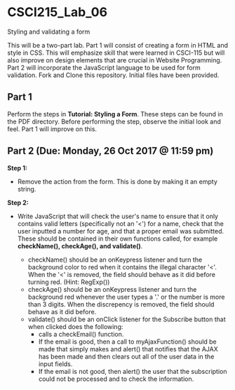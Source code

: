 # CSCI215_Lab_06
Styling and validating a form

This will be a two-part lab. Part 1 will consist of creating a form in HTML and style in CSS. This will emphasize skill that were learned in CSCI-115 but will also improve on design elements that are crucial in Website Programming. Part 2 will incorporate the JavaScript language to be used for form validation. Fork and Clone this repository. Initial files have been provided.

## Part 1
Perform the steps in **Tutorial: Styling a Form**. These steps can be found in the PDF directory. Before performing the step, observe the initial look and feel. Part 1 will improve on this.

## Part 2 (Due: Monday, 26 Oct 2017 @ 11:59 pm)
**Step 1:**
* Remove the action from the form. This is done by making it an empty string.

**Step 2:**
* Write JavaScript that will check the user's name to ensure that it only contains valid letters (specifically not an '\<') for a name, check that the user inputted a number for age, and that a proper email was submitted. These should be contained in their own functions called, for example **checkName(), checkAge(), and validate()**. 

  * checkName() should be an onKeypress listener and turn the background color to red when it contains the illegal character '\<'. When the '\<' is removed, the field should behave as it did before turning red. (Hint: RegExp())
  * checkAge() should be an onKeypress listener and turn the background red whenever the user types a '.' or the number is more than 3 digits. When the discrepency is removed, the field should behave as it did before.
  * validate() should be an onClick listener for the Subscribe button that when clicked does the following:
    * calls a checkEmail() function.
    * If the email is good, then a call to myAjaxFunction() should be made that simply makes and alert() that notifies that the AJAX has been made and then clears out all of the user data in the input fields.
    * If the email is not good, then alert() the user that the subscription could not be processed and to check the information.



